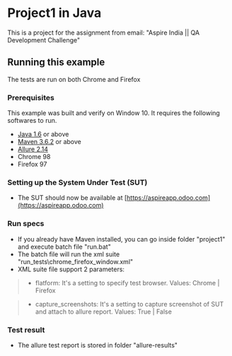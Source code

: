 # Project1 in Java

This is a project for the assignment from email: "Aspire India || QA Development Challenge"

## Running this example
The tests are run on both Chrome and Firefox

### Prerequisites

This example was built and verify on Window 10. It requires the following softwares to run.
  * [Java 1.6](http://www.oracle.com/technetwork/java/javase/downloads/jdk8-downloads-2133151.html) or above
  * [Maven 3.6.2](https://maven.apache.org/install.html) or above
  * [Allure 2.14](https://docs.qameta.io/allure/)
  * Chrome 98
  * Firefox 97

### Setting up the System Under Test (SUT)

  * The SUT should now be available at [https://aspireapp.odoo.com](https://aspireapp.odoo.com)

### Run specs
  
  * If you already have Maven installed, you can go inside folder "project1" and execute batch file "run.bat"
  * The batch file will run the xml suite  "run_tests\chrome_firefox_window.xml"
  * XML suite file support 2 parameters:
>- flatform: It's a setting to specify test browser. Values: Chrome | Firefox

>- capture_screenshots: It's a setting to capture screenshot of SUT and attach to allure report. Values: True | False

### Test result
- The allure test report is stored in folder "allure-results"

